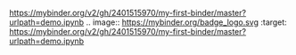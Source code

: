 https://mybinder.org/v2/gh/2401515970/my-first-binder/master?urlpath=demo.ipynb
.. image:: https://mybinder.org/badge_logo.svg
 :target: https://mybinder.org/v2/gh/2401515970/my-first-binder/master?urlpath=demo.ipynb
